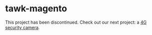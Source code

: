 # tawk-magento

This project has been discontinued. Check out our next project: a [4G security camera](https://sensorable.io).

